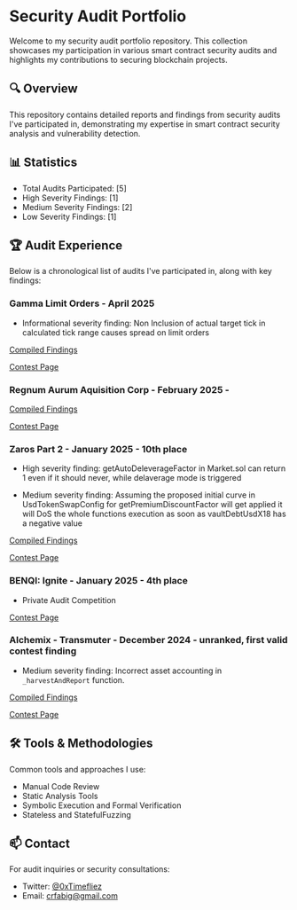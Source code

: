 # Security Audit Portfolio

Welcome to my security audit portfolio repository. This collection showcases my participation in various smart contract security audits and highlights my contributions to securing blockchain projects.

## 🔍 Overview

This repository contains detailed reports and findings from security audits I've participated in, demonstrating my expertise in smart contract security analysis and vulnerability detection.

## 📊 Statistics

- Total Audits Participated: [5]
- High Severity Findings: [1]
- Medium Severity Findings: [2]
- Low Severity Findings: [1]

## 🏆 Audit Experience

Below is a chronological list of audits I've participated in, along with key findings:

### Gamma Limit Orders - April 2025

- Informational severity finding: Non Inclusion of actual target tick in calculated tick range causes spread on limit orders

[Compiled Findings](./Gamma-Limit-Orders/1-Gamma-Limit-Orders.md)

[Contest Page](https://cantina.xyz/competitions/aaf79192-6ea7-4b1e-aed7-3d23212dd0f1)

### Regnum Aurum Aquisition Corp - February 2025 - 

[Compiled Findings](./Zaros/Zaros-Part-2.md)

[Contest Page](https://codehawks.cyfrin.io/c/2025-01-zaros-part-2/results)

### Zaros Part 2 - January 2025 - 10th place

- High severity finding: getAutoDeleverageFactor in Market.sol can return 1 even if it should never, while delaverage mode is triggered

- Medium severity finding: Assuming the proposed initial curve in UsdTokenSwapConfig for getPremiumDiscountFactor will get applied it will DoS the whole functions execution as soon as vaultDebtUsdX18 has a negative value

[Compiled Findings](./Zaros/Zaros-Part-2.md)

[Contest Page](https://codehawks.cyfrin.io/c/2025-01-zaros-part-2/results)

### BENQI: Ignite - January 2025 - 4th place

- Private Audit Competition

[Contest Page](https://codehawks.cyfrin.io/c/2025-01-benqi/results)


### Alchemix - Transmuter - December 2024 - unranked, first valid contest finding

- Medium severity finding: Incorrect asset accounting in ```_harvestAndReport``` function. 

[Compiled Findings](./Alchemix-Transmuter/1-Alchemix-Transmuter.md)

[Contest Page](https://codehawks.cyfrin.io/c/2024-12-alchemix/results)



## 🛠 Tools & Methodologies

Common tools and approaches I use:
- Manual Code Review
- Static Analysis Tools
- Symbolic Execution and Formal Verification
- Stateless and StatefulFuzzing


## 📫 Contact

For audit inquiries or security consultations:
- Twitter: [@0xTimefliez](https://x.com/0xTimefliez)
- Email: [crfabig@gmail.com](mailto:crfabig@gmail.com)

